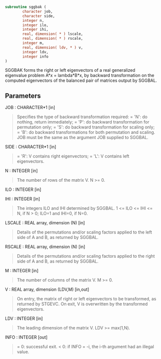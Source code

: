 ```fortran
subroutine sggbak (
        character job,
        character side,
        integer n,
        integer ilo,
        integer ihi,
        real, dimension( * ) lscale,
        real, dimension( * ) rscale,
        integer m,
        real, dimension( ldv, * ) v,
        integer ldv,
        integer info
)
```

SGGBAK forms the right or left eigenvectors of a real generalized
eigenvalue problem A\*x = lambda\*B\*x, by backward transformation on
the computed eigenvectors of the balanced pair of matrices output by
SGGBAL.

## Parameters
JOB : CHARACTER\*1 [in]
> Specifies the type of backward transformation required:
> = 'N':  do nothing, return immediately;
> = 'P':  do backward transformation for permutation only;
> = 'S':  do backward transformation for scaling only;
> = 'B':  do backward transformations for both permutation and
> scaling.
> JOB must be the same as the argument JOB supplied to SGGBAL.

SIDE : CHARACTER\*1 [in]
> = 'R':  V contains right eigenvectors;
> = 'L':  V contains left eigenvectors.

N : INTEGER [in]
> The number of rows of the matrix V.  N >= 0.

ILO : INTEGER [in]

IHI : INTEGER [in]
> The integers ILO and IHI determined by SGGBAL.
> 1 <= ILO <= IHI <= N, if N > 0; ILO=1 and IHI=0, if N=0.

LSCALE : REAL array, dimension (N) [in]
> Details of the permutations and/or scaling factors applied
> to the left side of A and B, as returned by SGGBAL.

RSCALE : REAL array, dimension (N) [in]
> Details of the permutations and/or scaling factors applied
> to the right side of A and B, as returned by SGGBAL.

M : INTEGER [in]
> The number of columns of the matrix V.  M >= 0.

V : REAL array, dimension (LDV,M) [in,out]
> On entry, the matrix of right or left eigenvectors to be
> transformed, as returned by STGEVC.
> On exit, V is overwritten by the transformed eigenvectors.

LDV : INTEGER [in]
> The leading dimension of the matrix V. LDV >= max(1,N).

INFO : INTEGER [out]
> = 0:  successful exit.
> < 0:  if INFO = -i, the i-th argument had an illegal value.
